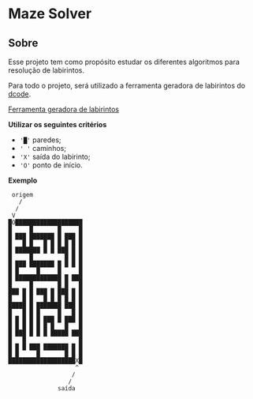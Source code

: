 # Maze Solver

## Sobre

Esse projeto tem como propósito estudar os diferentes algoritmos para resolução de labirintos.

Para todo o projeto, será utilizado a ferramenta geradora de labirintos do [dcode](dcode.fr).

[Ferramenta geradora de labirintos](dcode.fr/maze-generator)

**Utilizar os seguintes critérios**

- ``'█'`` paredes;
- ``' '`` caminhos;
- ``'X'`` saída do labirinto;
- ``'O'`` ponto de início.

**Exemplo**

```
 origem
   /
  /
 V
█O███████████████████
█     █       █     █
█ ███ ███████ █ ███ █
█   █ █   █ █ █ █ █ █
█ ███████ █ █ ███ █ █
█     █         █ █ █
█ ███ ███████ █ █ █ █
█ █     █     █     █
█ █████████████ █ ███
█     █       █ █   █
███ █ █ ███ █ ███ █ █
█   █ █   █ █ █ █ █ █
█████ █ ███████ ███ █
█   █ █ █     █   █ █
█ █ █ █ █ ███ █ ███ █
█ █ █ █ █ █ █   █   █
█ ███ █ █ █ █████ ███
█   █               █
█ █ █ ███ ███████ █ █
█ █     █       █ █ █
███████████████████X█
                   ^
                  /
                 /
              saída
```